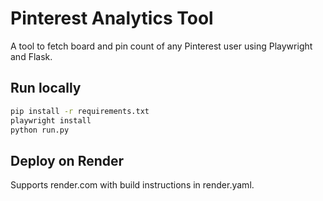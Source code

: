 # Pinterest Analytics Tool

A tool to fetch board and pin count of any Pinterest user using Playwright and Flask.

## Run locally

```bash
pip install -r requirements.txt
playwright install
python run.py
```

## Deploy on Render

Supports render.com with build instructions in render.yaml.
